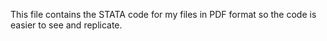 This file contains the STATA code for my files in PDF format so the code is easier to see and replicate.
